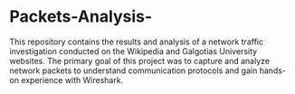 # Packets-Analysis-
This repository contains the results and analysis of a network traffic investigation conducted on the Wikipedia and Galgotias University websites. The primary goal of this project was to capture and analyze network packets to understand communication protocols and gain hands-on experience with Wireshark.

